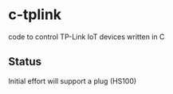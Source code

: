 # c-tplink
code to control TP-Link IoT devices written in C

## Status
Initial effort will support a plug (HS100)
